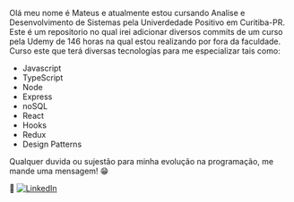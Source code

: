 Olá meu nome é Mateus e atualmente estou cursando
Analise e Desenvolvimento de Sistemas pela
Univerdedade Positivo em Curitiba-PR. Este é um
repositorio no qual irei adicionar diversos commits
de um curso pela Udemy de 146 horas na qual estou
realizando por fora da faculdade. Curso este que terá
diversas tecnologías para me especializar tais como: 

- Javascript
- TypeScript
- Node
- Express
- noSQL
- React
- Hooks
- Redux
- Design Patterns

Qualquer duvida ou sujestão para minha evolução
na programação, me mande uma mensagem! 😁

📩 [![LinkedIn](https://img.shields.io/badge/LinkedIn-0077B5?style=for-the-badge&logo=linkedin&logoColor=white)](https://www.linkedin.com/in/mateus-malinouskas/)
